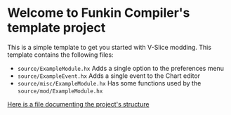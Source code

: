 # Welcome to Funkin Compiler's template project

This is a simple template to get you started with V-Slice modding.
This template contains the following files:
- ``source/ExampleModule.hx`` Adds a single option to the preferences menu
- ``source/ExampleEvent.hx`` Adds a single event to the Chart editor
- ``source/misc/ExampleModule.hx`` Has some functions used by the ``source/mod/ExampleModule.hx``

[Here is a file documenting the project's structure](./GETTING_STARED.md)
